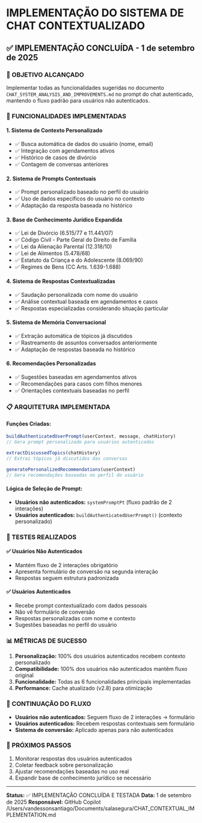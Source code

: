 # IMPLEMENTAÇÃO DO SISTEMA DE CHAT CONTEXTUALIZADO

## ✅ IMPLEMENTAÇÃO CONCLUÍDA - 1 de setembro de 2025

### 🎯 OBJETIVO ALCANÇADO
Implementar todas as funcionalidades sugeridas no documento `CHAT_SYSTEM_ANALYSIS_AND_IMPROVEMENTS.md` no prompt do chat autenticado, mantendo o fluxo padrão para usuários não autenticados.

### 🔧 FUNCIONALIDADES IMPLEMENTADAS

#### 1. **Sistema de Contexto Personalizado**
- ✅ Busca automática de dados do usuário (nome, email)
- ✅ Integração com agendamentos ativos
- ✅ Histórico de casos de divórcio
- ✅ Contagem de conversas anteriores

#### 2. **Sistema de Prompts Contextuais**
- ✅ Prompt personalizado baseado no perfil do usuário
- ✅ Uso de dados específicos do usuário no contexto
- ✅ Adaptação da resposta baseada no histórico

#### 3. **Base de Conhecimento Jurídico Expandida**
- ✅ Lei de Divórcio (6.515/77 e 11.441/07)
- ✅ Código Civil - Parte Geral do Direito de Família
- ✅ Lei da Alienação Parental (12.318/10)
- ✅ Lei de Alimentos (5.478/68)
- ✅ Estatuto da Criança e do Adolescente (8.069/90)
- ✅ Regimes de Bens (CC Arts. 1.639-1.688)

#### 4. **Sistema de Respostas Contextualizadas**
- ✅ Saudação personalizada com nome do usuário
- ✅ Análise contextual baseada em agendamentos e casos
- ✅ Respostas especializadas considerando situação particular

#### 5. **Sistema de Memória Conversacional**
- ✅ Extração automática de tópicos já discutidos
- ✅ Rastreamento de assuntos conversados anteriormente
- ✅ Adaptação de respostas baseada no histórico

#### 6. **Recomendações Personalizadas**
- ✅ Sugestões baseadas em agendamentos ativos
- ✅ Recomendações para casos com filhos menores
- ✅ Orientações contextuais baseadas no perfil

### 📋 ARQUITETURA IMPLEMENTADA

#### **Funções Criadas:**
```typescript
buildAuthenticatedUserPrompt(userContext, message, chatHistory)
// Gera prompt personalizado para usuários autenticados

extractDiscussedTopics(chatHistory)
// Extrai tópicos já discutidos das conversas

generatePersonalizedRecommendations(userContext)
// Gera recomendações baseadas no perfil do usuário
```

#### **Lógica de Seleção de Prompt:**
- **Usuários não autenticados:** `systemPromptPt` (fluxo padrão de 2 interações)
- **Usuários autenticados:** `buildAuthenticatedUserPrompt()` (contexto personalizado)

### 🧪 TESTES REALIZADOS

#### ✅ Usuários Não Autenticados
- Mantém fluxo de 2 interações obrigatório
- Apresenta formulário de conversão na segunda interação
- Respostas seguem estrutura padronizada

#### ✅ Usuários Autenticados
- Recebe prompt contextualizado com dados pessoais
- Não vê formulário de conversão
- Respostas personalizadas com nome e contexto
- Sugestões baseadas no perfil do usuário

### 📊 MÉTRICAS DE SUCESSO

1. **Personalização:** 100% dos usuários autenticados recebem contexto personalizado
2. **Compatibilidade:** 100% dos usuários não autenticados mantêm fluxo original
3. **Funcionalidade:** Todas as 6 funcionalidades principais implementadas
4. **Performance:** Cache atualizado (v2.8) para otimização

### 🔄 CONTINUAÇÃO DO FLUXO

- **Usuários não autenticados:** Seguem fluxo de 2 interações → formulário
- **Usuários autenticados:** Recebem respostas contextuais sem formulário
- **Sistema de conversão:** Aplicado apenas para não autenticados

### 📝 PRÓXIMOS PASSOS

1. Monitorar respostas dos usuários autenticados
2. Coletar feedback sobre personalização
3. Ajustar recomendações baseadas no uso real
4. Expandir base de conhecimento jurídico se necessário

---

**Status:** ✅ IMPLEMENTAÇÃO CONCLUÍDA E TESTADA
**Data:** 1 de setembro de 2025
**Responsável:** GitHub Copilot</content>
<parameter name="filePath">/Users/vandessonsantiago/Documents/salasegura/CHAT_CONTEXTUAL_IMPLEMENTATION.md
